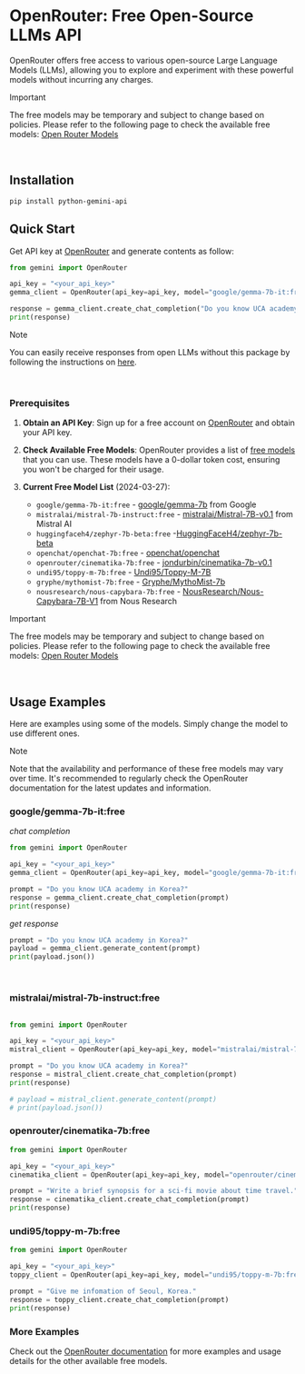 # OpenRouter: Free Open-Source LLMs API


OpenRouter offers free access to various open-source Large Language Models (LLMs), allowing you to explore and experiment with these powerful models without incurring any charges.

> [!IMPORTANT]
> The free models may be temporary and subject to change based on policies. Please refer to the following page to check the available free models: [Open Router Models](https://openrouter.ai/docs#models)


<br>

## Installation
```
pip install python-gemini-api
```


## Quick Start
Get API key at [OpenRouter](https://openrouter.ai/keys) and generate contents as follow:
```python
from gemini import OpenRouter

api_key = "<your_api_key>"
gemma_client = OpenRouter(api_key=api_key, model="google/gemma-7b-it:free")

response = gemma_client.create_chat_completion("Do you know UCA academy in Korea?")
print(response)
```

> [!NOTE]
> You can easily receive responses from open LLMs without this package by following the instructions on [here](https://openrouter.ai/docs#models).


<br>

### Prerequisites

1. **Obtain an API Key**: Sign up for a free account on [OpenRouter](https://openrouter.ai/keys) and obtain your API key.

2. **Check Available Free Models**: OpenRouter provides a list of [free models](https://openrouter.ai/docs#models) that you can use. These models have a 0-dollar token cost, ensuring you won't be charged for their usage.


3. **Current Free Model List** (2024-03-27):
   - `google/gemma-7b-it:free` - [google/gemma-7b](https://huggingface.co/google/gemma-7b) from Google
   - `mistralai/mistral-7b-instruct:free` - [mistralai/Mistral-7B-v0.1](https://huggingface.co/mistralai/Mistral-7B-v0.1) from Mistral AI
   - `huggingfaceh4/zephyr-7b-beta:free` -[HuggingFaceH4/zephyr-7b-beta](https://huggingface.co/HuggingFaceH4/zephyr-7b-beta) 
   - `openchat/openchat-7b:free` - [openchat/openchat](https://huggingface.co/openchat/openchat) 
   - `openrouter/cinematika-7b:free` - [jondurbin/cinematika-7b-v0.1](https://huggingface.co/jondurbin/cinematika-7b-v0.1)
   - `undi95/toppy-m-7b:free` - [Undi95/Toppy-M-7B](https://huggingface.co/Undi95/Toppy-M-7B?not-for-all-audiences=true)
   - `gryphe/mythomist-7b:free` - [Gryphe/MythoMist-7b](https://huggingface.co/Gryphe/MythoMist-7b)
   - `nousresearch/nous-capybara-7b:free` - [NousResearch/Nous-Capybara-7B-V1](https://huggingface.co/NousResearch/Nous-Capybara-7B-V1) from Nous Research


> [!IMPORTANT]
> The free models may be temporary and subject to change based on policies. Please refer to the following page to check the available free models: [Open Router Models](https://openrouter.ai/docs#models)


<br>

## Usage Examples
Here are examples using some of the models. Simply change the model to use different ones.
> [!NOTE]
> Note that the availability and performance of these free models may vary over time. It's recommended to regularly check the OpenRouter documentation for the latest updates and information.


### google/gemma-7b-it:free


*chat completion*
```python
from gemini import OpenRouter

api_key = "<your_api_key>"
gemma_client = OpenRouter(api_key=api_key, model="google/gemma-7b-it:free")

prompt = "Do you know UCA academy in Korea?"
response = gemma_client.create_chat_completion(prompt)
print(response)
```

*get response*
```python
prompt = "Do you know UCA academy in Korea?"
payload = gemma_client.generate_content(prompt)
print(payload.json())
```


<br>

### mistralai/mistral-7b-instruct:free

```python

from gemini import OpenRouter

api_key = "<your_api_key>"
mistral_client = OpenRouter(api_key=api_key, model="mistralai/mistral-7b-instruct:free")

prompt = "Do you know UCA academy in Korea?"
response = mistral_client.create_chat_completion(prompt)
print(response)

# payload = mistral_client.generate_content(prompt)
# print(payload.json())

```

### openrouter/cinematika-7b:free

```python
from gemini import OpenRouter

api_key = "<your_api_key>"
cinematika_client = OpenRouter(api_key=api_key, model="openrouter/cinematika-7b:free")

prompt = "Write a brief synopsis for a sci-fi movie about time travel."
response = cinematika_client.create_chat_completion(prompt)
print(response)
```

### undi95/toppy-m-7b:free

```python
from gemini import OpenRouter

api_key = "<your_api_key>"
toppy_client = OpenRouter(api_key=api_key, model="undi95/toppy-m-7b:free")

prompt = "Give me infomation of Seoul, Korea."
response = toppy_client.create_chat_completion(prompt)
print(response)
```

### More Examples

Check out the [OpenRouter documentation](https://openrouter.ai/docs) for more examples and usage details for the other available free models.

